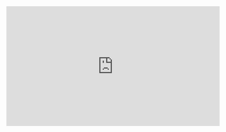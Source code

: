 <iframe width="560" height="315" src="https://www.youtube.com/embed/HjHuf2gRl-Y" frameborder="0" allowfullscreen></iframe>
